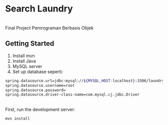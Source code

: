 # Search Laundry 
<br/>
Final Project Pemrograman Berbasis Objek

## Getting Started
1. Install mvn<br/>
2. Install Java<br/>
3. MySQL server<br/>
4. Set up database seperti:

```bash
spring.datasource.url=jdbc:mysql://${MYSQL_HOST:localhost}:3306/laundrydatabase
spring.datasource.username=root
spring.datasource.password=
spring.datasource.driver-class-name=com.mysql.cj.jdbc.Driver
```
<br/>
First, run the development server:

`
mvn install
`

